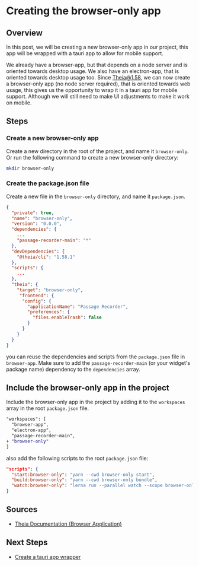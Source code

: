 # Creating the browser-only app

## Overview

In this post, we will be creating a new browser-only app in our project, this app will be wrapped with a tauri app to allow for mobile support.

We already have a browser-app, but that depends on a node server and is oriented towards desktop usage. We also have an electron-app, that is oriented towards desktop usage too. Since Theia@1.58, we can now create a browser-only app (no node server required), that is oriented towards web usage, this gives us the opportunity to wrap it in a tauri app for mobile support. Although we will still need to make UI adjustments to make it work on mobile.

## Steps

### Create a new browser-only app

Create a new directory in the root of the project, and name it `browser-only`. Or run the following command to create a new browser-only directory:

```bash
mkdir browser-only
```

### Create the package.json file

Create a new file in the `browser-only` directory, and name it `package.json`.

```json
{
  "private": true,
  "name": "browser-only",
  "version": "0.0.0",
  "dependencies": {
    ...
    "passage-recorder-main": "*"
  },
  "devDependencies": {
    "@theia/cli": "1.58.1"
  },
  "scripts": {
    ...
  },
  "theia": {
    "target": "browser-only",
     "frontend": {
      "config": {
        "applicationName": "Passage Recorder",
        "preferences": {
          "files.enableTrash": false
        }
      }
    }
  }
}
```

you can reuse the dependencies and scripts from the `package.json` file in `browser-app`. Make sure to add the `passage-recorder-main` (or your widget's package name) dependency to the `dependencies` array.

## Include the browser-only app in the project

Include the browser-only app in the project by adding it to the `workspaces` array in the root `package.json` file.

```diff
"workspaces": [
  "browser-app",
  "electron-app",
  "passage-recorder-main",
+ "browser-only"
]
```

also add the following scripts to the root `package.json` file:

```json
"scripts": {
  "start:browser-only": "yarn --cwd browser-only start",
  "build:browser-only": "yarn --cwd browser-only bundle",
  "watch:browser-only": "lerna run --parallel watch --scope browser-only"
}
```

## Sources

- [Theia Documentation (Browser Application)](https://theia-ide.org/docs/browser_application/)

## Next Steps

- [Create a tauri app wrapper](4-creating-the-tauri-app.md)
